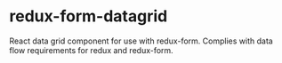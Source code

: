 # redux-form-datagrid
React data grid component for use with redux-form. Complies with data flow requirements for redux and redux-form.
